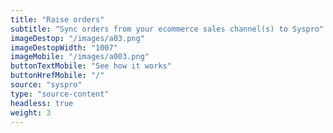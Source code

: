 ```yaml
---
title: "Raise orders"
subtitle: "Sync orders from your ecommerce sales channel(s) to Syspro"
imageDestop: "/images/a03.png"
imageDestopWidth: "1007"
imageMobile: "/images/a003.png"
buttonTextMobile: "See how it works"
buttonHrefMobile: "/" 
source: "syspro"
type: "source-content"
headless: true
weight: 3
---
```

